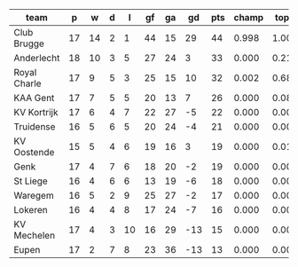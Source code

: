 |     team     | p  | w  | d | l  | gf | ga | gd  | pts | champ | top2  | top3  | top4  |  5-7  | bot4  | bot3  | bot2  |
|--------------|----|----|---|----|----|----|-----|-----|-------|-------|-------|-------|-------|-------|-------|-------|
| Club Brugge  | 17 | 14 | 2 |  1 | 44 | 15 |  29 |  44 | 0.998 | 1.000 | 1.000 | 1.000 | 0.000 | 0.000 | 0.000 | 0.000|
| Anderlecht   | 18 | 10 | 3 |  5 | 27 | 24 |   3 |  33 | 0.000 | 0.217 | 0.669 | 0.910 | 0.089 | 0.000 | 0.000 | 0.000|
| Royal Charle | 17 |  9 | 5 |  3 | 25 | 15 |  10 |  32 | 0.002 | 0.687 | 0.908 | 0.985 | 0.015 | 0.000 | 0.000 | 0.000|
| KAA Gent     | 17 |  7 | 5 |  5 | 20 | 13 |   7 |  26 | 0.000 | 0.081 | 0.314 | 0.708 | 0.273 | 0.002 | 0.000 | 0.000|
| KV Kortrijk  | 17 |  6 | 4 |  7 | 22 | 27 |  -5 |  22 | 0.000 | 0.001 | 0.010 | 0.046 | 0.475 | 0.182 | 0.085 | 0.023|
| Truidense    | 16 |  5 | 6 |  5 | 20 | 24 |  -4 |  21 | 0.000 | 0.002 | 0.023 | 0.081 | 0.509 | 0.153 | 0.069 | 0.018|
| KV Oostende  | 15 |  5 | 4 |  6 | 19 | 16 |   3 |  19 | 0.000 | 0.010 | 0.067 | 0.201 | 0.560 | 0.073 | 0.031 | 0.007|
| Genk         | 17 |  4 | 7 |  6 | 18 | 20 |  -2 |  19 | 0.000 | 0.000 | 0.002 | 0.020 | 0.290 | 0.361 | 0.192 | 0.066|
| St Liege     | 16 |  4 | 6 |  6 | 13 | 19 |  -6 |  18 | 0.000 | 0.000 | 0.002 | 0.013 | 0.241 | 0.437 | 0.268 | 0.126|
| Waregem      | 16 |  5 | 2 |  9 | 25 | 27 |  -2 |  17 | 0.000 | 0.001 | 0.006 | 0.031 | 0.374 | 0.304 | 0.175 | 0.075|
| Lokeren      | 16 |  4 | 4 |  8 | 17 | 24 |  -7 |  16 | 0.000 | 0.000 | 0.001 | 0.005 | 0.146 | 0.623 | 0.451 | 0.233|
| KV Mechelen  | 17 |  4 | 3 | 10 | 16 | 29 | -13 |  15 | 0.000 | 0.000 | 0.000 | 0.000 | 0.022 | 0.900 | 0.810 | 0.636|
| Eupen        | 17 |  2 | 7 |  8 | 23 | 36 | -13 |  13 | 0.000 | 0.000 | 0.000 | 0.000 | 0.007 | 0.963 | 0.917 | 0.816|

